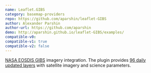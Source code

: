 ```yaml
---
name: Leaflet.GIBS
category: basemap-providers
repo: https://github.com/aparshin/leaflet-GIBS
author: Alexander Parshin
author-url: https://github.com/aparshin
demo: http://aparshin.github.io/leaflet-GIBS/examples/
compatible-v0:
compatible-v1: true
compatible-v2: false
---
```


<a href="https://earthdata.nasa.gov/gibs">NASA EOSDIS GIBS</a> imagery integration. The plugin provides <a href="https://wiki.earthdata.nasa.gov/display/GIBS/GIBS+Available+Imagery+Products">96 daily updated layers</a> with satellite imagery and science parameters.
